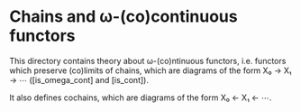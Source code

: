 # Chains and ω-(co)continuous functors

This directory contains theory about ω-(co)ntinuous functors, i.e. functors which
preserve (co)limits of chains, which are diagrams of the form X₀ → X₁ → ⋯
([is_omega_cont] and [is_cont]). 

It also defines cochains, which are diagrams of the form X₀ ← X₁ ← ⋯.

